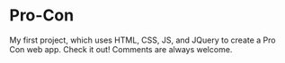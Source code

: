 # Pro-Con

My first project, which uses HTML, CSS, JS, and JQuery to create a Pro Con web app. Check it out! Comments are always welcome. 
